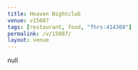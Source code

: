 ```yaml
---
title: Heaven Nightclub
venue: v15087
tags: [restaurant, food, "fhrs:414369"]
permalink: /v/15087/
layout: venue
---
```

null